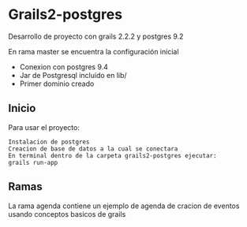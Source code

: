 # Grails2-postgres

Desarrollo de proyecto con grails 2.2.2 y postgres 9.2

En rama master se encuentra la configuración inicial
* Conexion con postgres 9.4
* Jar de Postgresql incluido en lib/
* Primer dominio creado

Inicio
-----

Para usar el proyecto:

    Instalacion de postgres
    Creacion de base de datos a la cual se conectara
    En terminal dentro de la carpeta grails2-postgres ejecutar:
    grails run-app

## Ramas

La rama agenda contiene un ejemplo de agenda de cracion de eventos
usando conceptos basicos de grails